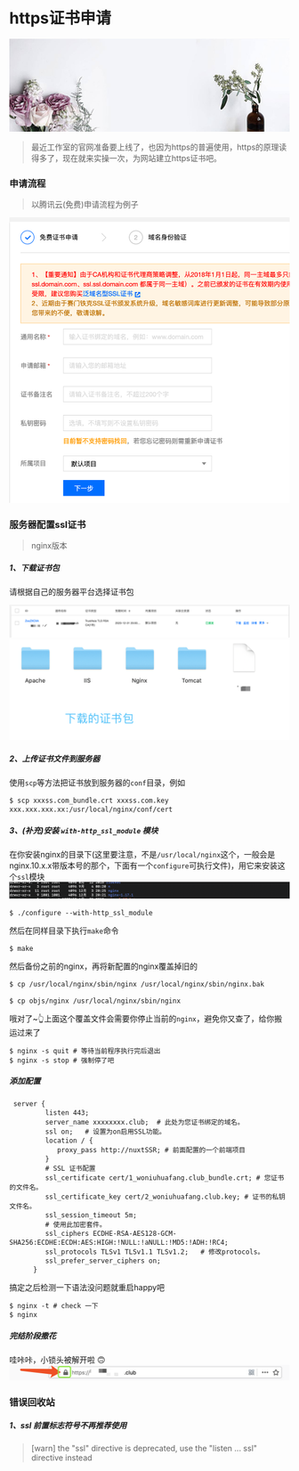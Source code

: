 # https证书申请
![](/blog_assets/on_flower.jpg)

> 最近工作室的官网准备要上线了，也因为https的普遍使用，https的原理读得多了，现在就来实操一次，为网站建立https证书吧。

### 申请流程
> 以腾讯云(免费)申请流程为例子

![](/blog_assets/ssl-step1.png)


### 服务器配置ssl证书
> nginx版本
##### 1、下载证书包
请根据自己的服务器平台选择证书包     

![](/blog_assets/ssl-step3.png)
![](/blog_assets/ssl-step4.png)


##### 2、上传证书文件到服务器
使用`scp`等方法把证书放到服务器的`conf`目录，例如
```
$ scp xxxss.com_bundle.crt xxxss.com.key xxx.xxx.xxx.xx:/usr/local/nginx/conf/cert
```

##### 3、(补充)安装 `with-http_ssl_module` 模块
在你安装nginx的目录下(这里要注意，不是`/usr/local/nginx`这个，一般会是nginx.10.x.x带版本号的那个，下面有一个`configure`可执行文件)，用它来安装这个`ssl`模块
![](/blog_assets/ssl-nginx.png)
```
$ ./configure --with-http_ssl_module
```
然后在同样目录下执行`make`命令
```
$ make
```
然后备份之前的nginx，再将新配置的nginx覆盖掉旧的
```
$ cp /usr/local/nginx/sbin/nginx /usr/local/nginx/sbin/nginx.bak
```
```
$ cp objs/nginx /usr/local/nginx/sbin/nginx 
```
哦对了~👆上面这个覆盖文件会需要你停止当前的`nginx`，避免你又查了，给你搬运过来了
```
$ nginx -s quit # 等待当前程序执行完后退出
$ nginx -s stop # 强制停了吧
```

##### 添加配置
```
 server {
         listen 443;
         server_name xxxxxxxx.club;  # 此处为您证书绑定的域名。
         ssl on;   # 设置为on启用SSL功能。
         location / {
            proxy_pass http://nuxtSSR; # 前面配置的一个前端项目
         }
         # SSL 证书配置 
         ssl_certificate cert/1_woniuhuafang.club_bundle.crt; # 您证书的文件名。
         ssl_certificate_key cert/2_woniuhuafang.club.key; # 证书的私钥文件名。
         ssl_session_timeout 5m;
         # 使用此加密套件。
         ssl_ciphers ECDHE-RSA-AES128-GCM-SHA256:ECDHE:ECDH:AES:HIGH:!NULL:!aNULL:!MD5:!ADH:!RC4;
         ssl_protocols TLSv1 TLSv1.1 TLSv1.2;   # 修改protocols。
         ssl_prefer_server_ciphers on;
      }

```


搞定之后检测一下语法没问题就重启happy吧
```
$ nginx -t # check 一下
$ nginx
```

##### 完结阶段撒花
哇咔咔，小锁头被解开啦 🙃
![](/blog_assets/ssl-nginx-final.png)


### 错误回收站
##### 1、ssl 前置标志符号不再推荐使用
>[warn] the "ssl" directive is deprecated, use the "listen ... ssl" directive instead
